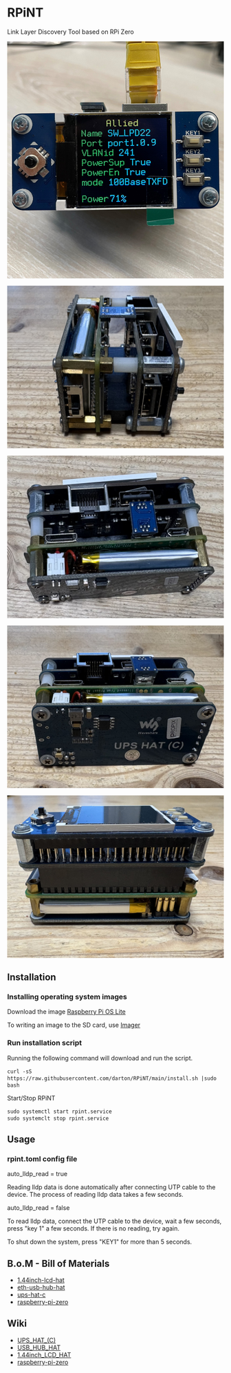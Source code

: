 # RPiNT

Link Layer Discovery Tool based on RPi Zero

![RPiNT](https://github.com/darton/RPiNT/blob/main/RPiNT.jpg)

![RPiNT](https://github.com/darton/RPiNT/blob/main/IMG_1695.jpeg)

![RPiNT](https://github.com/darton/RPiNT/blob/main/IMG_1696.jpeg)

![RPiNT](https://github.com/darton/RPiNT/blob/main/IMG_1697.jpeg)

![RPiNT](https://github.com/darton/RPiNT/blob/main/IMG_1698.jpeg)

## Installation

### Installing operating system images 

Download the image [Raspberry Pi OS Lite](https://downloads.raspberrypi.org/raspios_lite_armhf_latest)

To writing an image to the SD card, use [Imager](https://www.raspberrypi.org/downloads/) 

### Run installation script

Running the following command will download and run the script.

```
curl -sS https://raw.githubusercontent.com/darton/RPiNT/main/install.sh |sudo bash
```

Start/Stop RPiNT
```
sudo systemctl start rpint.service
sudo systemclt stop rpint.service
```

## Usage

### rpint.toml config file

auto_lldp_read = true

Reading lldp data is done automatically after connecting UTP cable to the device. The process of reading lldp data takes a few seconds.


auto_lldp_read = false

To read lldp data, connect the UTP cable to the device, wait a few seconds, press "key 1" a few seconds. If there is no reading, try again.


To shut down the system, press "KEY1" for more than 5 seconds.

## B.o.M - Bill of Materials

* [1.44inch-lcd-hat](https://www.waveshare.com/product/raspberry-pi/displays/lcd-oled/1.44inch-lcd-hat.htm)
* [eth-usb-hub-hat](https://www.waveshare.com/product/raspberry-pi/hats/interface-power/eth-usb-hub-hat.htm)
* [ups-hat-c](https://www.waveshare.com/product/raspberry-pi/hats/interface-power/ups-hat-c.htm)
* [raspberry-pi-zero](https://www.waveshare.com/product/raspberry-pi/boards-kits/raspberry-pi-zero/raspberry-pi-zero.htm)

## Wiki

* [UPS_HAT_(C)](https://www.waveshare.com/wiki/UPS_HAT_(C))
* [USB_HUB_HAT](https://www.waveshare.com/wiki/ETH/USB_HUB_HAT)
* [1.44inch_LCD_HAT](https://www.waveshare.com/wiki/1.44inch_LCD_HAT)
* [raspberry-pi-zero](https://www.raspberrypi.com/documentation/computers/raspberry-pi.html#raspberry-pi-zero)

